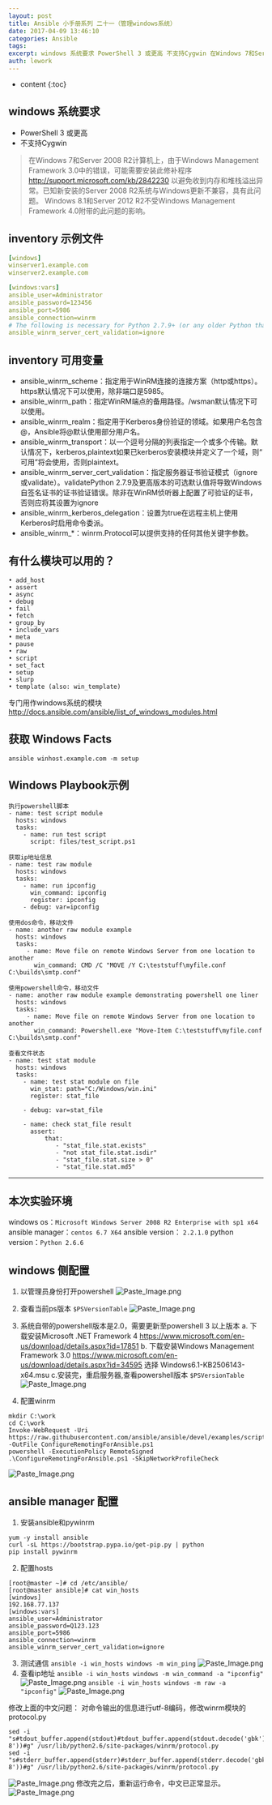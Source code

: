 ```yaml
---
layout: post
title: Ansible 小手册系列 二十一（管理windows系统）
date: 2017-04-09 13:46:10
categories: Ansible
tags:
excerpt: windows 系统要求 PowerShell 3 或更高 不支持Cygwin 在Windows 7和Server 2008 R2计算机上，由于...
auth: lework
---
```

* content
{:toc}

## windows 系统要求
- PowerShell 3 或更高
- 不支持Cygwin

>在Windows 7和Server 2008 R2计算机上，由于Windows Management Framework 3.0中的错误，可能需要安装此修补程序 http://support.microsoft.com/kb/2842230 以避免收到内存和堆栈溢出异常。已知新安装的Server 2008 R2系统与Windows更新不兼容，具有此问题。
Windows 8.1和Server 2012 R2不受Windows Management Framework 4.0附带的此问题的影响。

## inventory 示例文件
```yml
[windows]
winserver1.example.com
winserver2.example.com

[windows:vars]
ansible_user=Administrator
ansible_password=123456
ansible_port=5986
ansible_connection=winrm
# The following is necessary for Python 2.7.9+ (or any older Python that has backported SSLContext, eg, Python 2.7.5 on RHEL7) when using default WinRM self-signed certificates:
ansible_winrm_server_cert_validation=ignore
```

## inventory 可用变量
- ansible_winrm_scheme：指定用于WinRM连接的连接方案（http或https）。https默认情况下可以使用，除非端口是5985。
- ansible_winrm_path：指定WinRM端点的备用路径。/wsman默认情况下可以使用。
- ansible_winrm_realm：指定用于Kerberos身份验证的领域。如果用户名包含@，Ansible将@默认使用部分用户名。
- ansible_winrm_transport：以一个逗号分隔的列表指定一个或多个传输。默认情况下，kerberos,plaintext如果已kerberos安装模块并定义了一个域，则“ 可用”将会使用，否则plaintext。
- ansible_winrm_server_cert_validation：指定服务器证书验证模式（ignore或validate）。validatePython 2.7.9及更高版本的可选默认值将导致Windows自签名证书的证书验证错误。除非在WinRM侦听器上配置了可验证的证书，否则应将其设置为ignore
- ansible_winrm_kerberos_delegation：设置为true在远程主机上使用Kerberos时启用命令委派。
- ansible_winrm_*：winrm.Protocol可以提供支持的任何其他关键字参数。

## 有什么模块可以用的？
	• add_host
	• assert
	• async
	• debug
	• fail
	• fetch
	• group_by
	• include_vars
	• meta
	• pause
	• raw
	• script
	• set_fact
	• setup
	• slurp
	• template (also: win_template)

专门用作windows系统的模块
http://docs.ansible.com/ansible/list_of_windows_modules.html

## 获取 Windows Facts
```
ansible winhost.example.com -m setup
```
## Windows Playbook示例
```
执行powershell脚本
- name: test script module
  hosts: windows
  tasks:
    - name: run test script
      script: files/test_script.ps1

获取ip地址信息
- name: test raw module
  hosts: windows
  tasks:
    - name: run ipconfig
      win_command: ipconfig
      register: ipconfig
    - debug: var=ipconfig

使用dos命令，移动文件
- name: another raw module example
  hosts: windows
  tasks:
     - name: Move file on remote Windows Server from one location to another
       win_command: CMD /C "MOVE /Y C:\teststuff\myfile.conf C:\builds\smtp.conf"

使用powershell命令，移动文件
- name: another raw module example demonstrating powershell one liner
  hosts: windows
  tasks:
     - name: Move file on remote Windows Server from one location to another
       win_command: Powershell.exe "Move-Item C:\teststuff\myfile.conf C:\builds\smtp.conf"

查看文件状态
- name: test stat module
  hosts: windows
  tasks:
    - name: test stat module on file
      win_stat: path="C:/Windows/win.ini"
      register: stat_file

    - debug: var=stat_file

    - name: check stat_file result
      assert:
          that:
             - "stat_file.stat.exists"
             - "not stat_file.stat.isdir"
             - "stat_file.stat.size > 0"
             - "stat_file.stat.md5"
```
---

## 本次实验环境
windows os：`Microsoft Windows Server 2008 R2 Enterprise with sp1 x64`
ansible manager：`centos 6.7 X64`
ansible version： `2.2.1.0`
python version：`Python 2.6.6`


##  windows 侧配置
1. 以管理员身份打开powershell
![Paste_Image.png](http://upload-images.jianshu.io/upload_images/3629406-4b35fd357296eb59.png?imageMogr2/auto-orient/strip%7CimageView2/2/w/1240)
2. 查看当前ps版本
```$PSVersionTable```
![Paste_Image.png](http://upload-images.jianshu.io/upload_images/3629406-252c48591e7bfbfb.png?imageMogr2/auto-orient/strip%7CimageView2/2/w/1240)

3. 系统自带的powershell版本是2.0，需要更新至powershell 3 以上版本
  a. 下载安装Microsoft .NET Framework 4
https://www.microsoft.com/en-us/download/details.aspx?id=17851
	b. 下载安装Windows Management Framework 3.0
https://www.microsoft.com/en-us/download/details.aspx?id=34595
选择 Windows6.1-KB2506143-x64.msu
c.安装完，重启服务器,查看powershell版本
```$PSVersionTable```
![Paste_Image.png](http://upload-images.jianshu.io/upload_images/3629406-d5a6c422988546c8.png?imageMogr2/auto-orient/strip%7CimageView2/2/w/1240)
4. 配置winrm
```
mkdir C:\work
cd C:\work
Invoke-WebRequest -Uri https://raw.githubusercontent.com/ansible/ansible/devel/examples/scripts/ConfigureRemotingForAnsible.ps1 -OutFile ConfigureRemotingForAnsible.ps1
powershell -ExecutionPolicy RemoteSigned .\ConfigureRemotingForAnsible.ps1 -SkipNetworkProfileCheck
```
![Paste_Image.png](http://upload-images.jianshu.io/upload_images/3629406-eec5f63a38527eab.png?imageMogr2/auto-orient/strip%7CimageView2/2/w/1240)

## ansible manager 配置
1. 安装ansible和pywinrm
```
yum -y install ansible
curl -sL https://bootstrap.pypa.io/get-pip.py | python
pip install pywinrm
```
2. 配置hosts
```
[root@master ~]# cd /etc/ansible/
[root@master ansible]# cat win_hosts 
[windows]
192.168.77.137
[windows:vars]
ansible_user=Administrator
ansible_password=Q123.123
ansible_port=5986
ansible_connection=winrm
ansible_winrm_server_cert_validation=ignore
```
3. 测试通信
```ansible -i win_hosts windows -m win_ping```
![Paste_Image.png](http://upload-images.jianshu.io/upload_images/3629406-bdaefc8e274ffb66.png?imageMogr2/auto-orient/strip%7CimageView2/2/w/1240)
4. 查看ip地址
```ansible -i win_hosts windows -m win_command -a "ipconfig"```
![Paste_Image.png](http://upload-images.jianshu.io/upload_images/3629406-bfbb4bdc55bec3a0.png?imageMogr2/auto-orient/strip%7CimageView2/2/w/1240)
```ansible -i win_hosts windows -m raw -a "ipconfig"```
![Paste_Image.png](http://upload-images.jianshu.io/upload_images/3629406-d47767a177bd86e0.png?imageMogr2/auto-orient/strip%7CimageView2/2/w/1240)

修改上面的中文问题：
对命令输出的信息进行utf-8编码，修改winrm模块的protocol.py
```
sed -i "s#tdout_buffer.append(stdout)#tdout_buffer.append(stdout.decode('gbk').encode('utf-8'))#g" /usr/lib/python2.6/site-packages/winrm/protocol.py
sed -i "s#stderr_buffer.append(stderr)#stderr_buffer.append(stderr.decode('gbk').encode('utf-8'))#g" /usr/lib/python2.6/site-packages/winrm/protocol.py
```
![Paste_Image.png](http://upload-images.jianshu.io/upload_images/3629406-f45899120e0c7463.png?imageMogr2/auto-orient/strip%7CimageView2/2/w/1240)
修改完之后，重新运行命令，中文已正常显示。
![Paste_Image.png](http://upload-images.jianshu.io/upload_images/3629406-1ceab5296c7d5b20.png?imageMogr2/auto-orient/strip%7CimageView2/2/w/1240)
